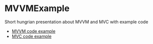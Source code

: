 # MVVMExample
Short hungrian presentation about MVVM and MVC with example code
* [MVVM code example](https://github.com/tsaskater/MVVMExample/tree/main/MVVMTemplate)
* [MVC code example](https://github.com/tsaskater/BPROF_EG6BPP_MVC)
